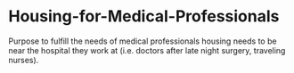# Housing-for-Medical-Professionals
Purpose to fulfill the needs of medical professionals housing needs to be near the hospital they work at (i.e. doctors after late night surgery, traveling nurses).
